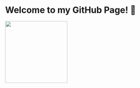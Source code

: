 # Welcome to my GitHub Page! 👋

<div style="display: inline-block;">
  <img align="left" width="200" src="https://i.pinimg.com/originals/75/c3/db/75c3db10bf3d8cb90a128ab5fa708c8f.gif"/>
</div>

<br>
